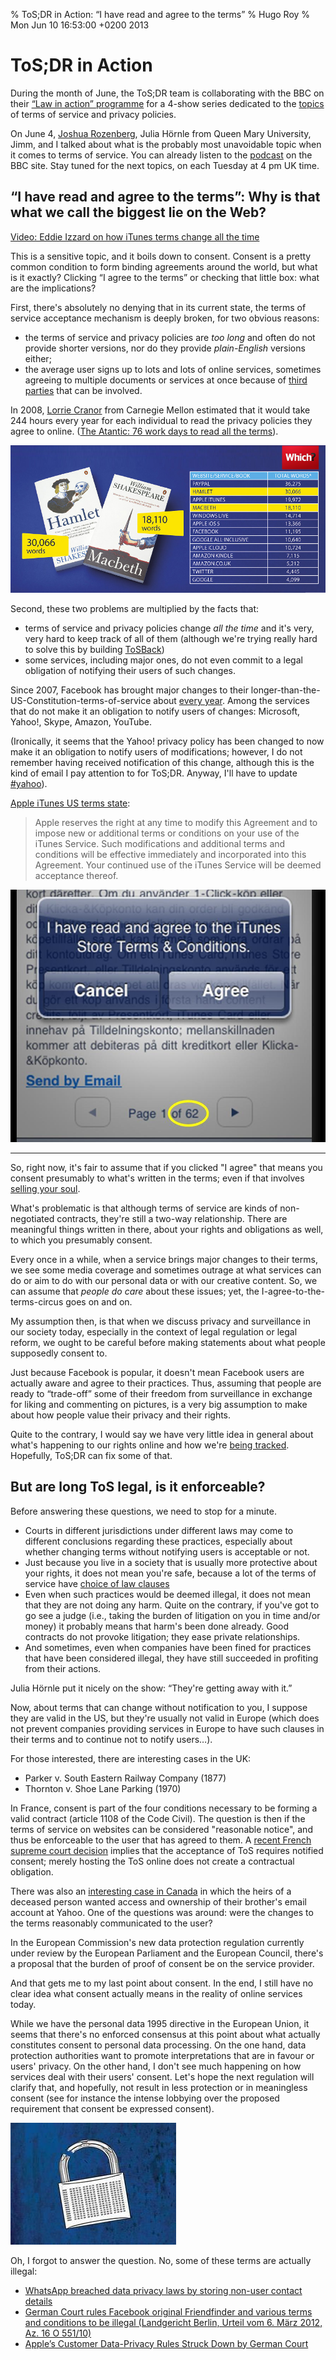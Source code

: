 % ToS;DR in Action: “I have read and agree to the terms”
% Hugo Roy
% Mon Jun 10 16:53:00 +0200 2013

# ToS;DR in Action

During the month of June, the ToS;DR team is collaborating with the
BBC on their [“Law in action” programme][bbclaw] for a 4-show
series dedicated to the [topics][] of terms of service and privacy
policies.

[bbclaw]: http://www.bbc.co.uk/programmes/b006tgy1 "BBC Radio 4Law in Action"
[topics]: http://tosdr.org/topics.html "Topics covered by ToS;DR"

On June 4, [Joshua Rozenberg][], Julia Hörnle from Queen Mary
University, Jimm, and I talked about what is the probably most unavoidable
topic when it comes to terms of service. You can already listen 
to the [podcast][] on the BBC site. Stay tuned for the next topics, on 
each Tuesday at 4 pm UK time.

[Joshua Rozenberg]: http://www.rozenberg.net/ 
[podcast]: http://downloads.bbc.co.uk/podcasts/radio4/law/rss.xml

## “I have read and agree to the terms”: Why is that what we call the biggest lie on the Web?

[Video: Eddie Izzard on how iTunes terms change all the time](http://www.youtube.com/watch?v=lbvwZ4LWeEc&t=0m53s)

This is a sensitive topic, and it boils down to consent. Consent
is a pretty common condition to form binding agreements around the
world, but what is it exactly?  Clicking “I agree to the terms” or
checking that little box: what are the implications?

First, there's absolutely no denying that in its current state,
the terms of service acceptance mechanism is deeply broken, for
two obvious reasons:

 * the terms of service and privacy policies are *too long* and
   often do not provide shorter versions, nor do they provide *plain-English*
   versions either;
 * the average user signs up to lots and lots of online services,
   sometimes agreeing to multiple documents or services at once
   because of [third parties][] that can be involved.

[third parties]: http://tosdr.org/topics.html#third "ToS;DR about third parties in terms"

In 2008, [Lorrie Cranor][] from Carnegie Mellon estimated that it
would take 244 hours every year for each individual to read the
privacy policies they agree to online. ([The Atantic: 76
work days to read all the
terms](http://www.theatlantic.com/technology/archive/2012/03/reading-the-privacy-policies-you-encounter-in-a-year-would-take-76-work-days/253851/)).

![ToS lenghts](/tosdr-in-action-i-have-read-and-agree/books.jpg "UK consumer org “Which?” comparing lenghts")

[Lorrie Cranor]: http://lorrie.cranor.org/#publications

Second, these two problems are multiplied by the facts that:

 * terms of service and privacy policies change *all the time* and
   it's very, very hard to keep track of all of them (although
   we're trying really hard to solve this by building [ToSBack][])
 * some services, including major ones, do not even
   commit to a legal obligation of notifying their users of such
   changes.

[ToSBack]: http://tosdr.github.io/ToSBack3 "ToSBack3 is currently in development"

Since 2007, Facebook has brought major changes to their
longer-than-the-US-Constitution-terms-of-service about [every
year][eff-timeline]. Among the services that do not make
it an obligation to notify users of changes:  Microsoft, Yahoo!,
Skype, Amazon, YouTube. 

[eff-timeline]: https://www.eff.org/deeplinks/2010/04/facebook-timeline "EFF: Facebook terms, a timeline"

(Ironically, it seems that the Yahoo! privacy policy has been
changed to now make it an obligation to notify users of
modifications; however, I do not remember having received
notification of this change, although this is the kind of email I
pay attention to for ToS;DR. Anyway, I'll have to update
[#yahoo](http://tosdr.org/#yahoo)).

[Apple iTunes US terms state](http://www.apple.com/legal/internet-services/itunes/us/terms.html):

> Apple reserves the right at any time to modify this Agreement and
> to impose new or additional terms or conditions on your use of the
> iTunes Service. Such modifications and additional terms and
> conditions will be effective immediately and incorporated into
> this Agreement. Your continued use of the iTunes Service will be
> deemed acceptance thereof.

![Screenshot of iTunes ToS](/tosdr-in-action-i-have-read-and-agree/itunes-agree.jpg "Do you agree?")

* * *

So, right now, it's fair to assume that if you clicked "I agree" that
means you consent presumably to what's written in the terms; even
if that involves [selling your soul][gamestation].

[gamestation]: http://www.huffingtonpost.com/2010/04/17/gamestation-grabs-souls-o_n_541549.html "It happened on April 1"

What's problematic is that although terms of service are kinds of
non-negotiated contracts, they're still a two-way relationship.
There are meaningful things written in there, about your
rights and obligations as well, to which you presumably consent.

Every once in a while, when a service brings major changes to
their terms, we see some media coverage and sometimes outrage at
what services can do or aim to do with our personal data or with
our creative content. So, we can assume that *people do care*
about these issues; yet, the I-agree-to-the-terms-circus goes on
and on. 

My assumption then, is that when we discuss privacy and
surveillance in our society today, especially in the context of
legal regulation or legal reform, we ought to be careful before
making statements about what people supposedly consent to. 

Just because Facebook is popular, it doesn't mean Facebook users are
actually aware and agree to their practices. Thus, assuming that
people are ready to “trade-off” some of their freedom from
surveillance in exchange for liking and commenting on pictures, is
a very big assumption to make about how people value their privacy
and their rights. 

Quite to the contrary, I would say we have very little idea in
general about what's happening to our rights online and how we're
[being tracked][]. Hopefully, ToS;DR can fix some of that.

[being tracked]: http://blogs.fsfe.org/hugo/2013/05/whos-tracking-me-online-the-most-google-or-facebook/

## But are long ToS legal, is it enforceable?

Before answering these questions, we need to stop for a minute.

 * Courts in different jurisdictions under different laws may come
   to different conclusions regarding these practices, especially
   about whether changing terms without notifying users is
   acceptable or not.
 * Just because you live in a society that is usually more
   protective about your rights, it does not mean you're safe, because
   a lot of the terms of service have [choice of law
   clauses][choice-law]
 * Even when such practices would be deemed illegal, it does not
   mean that they are not doing any harm. Quite on the contrary,
   if you've got to go see a judge (i.e., taking the burden of
   litigation on you in time and/or money) it probably means that
   harm's been done already. Good contracts do not provoke
   litigation; they ease private relationships.
 * And sometimes, even when companies have been fined for 
   practices that have been considered illegal,
   they have still succeeded in profiting from their actions.

[choice-law]: http://tosdr.org/topics.html#jurisdiction-law

Julia Hörnle put it nicely on the show: “They're getting away
with it.” 

Now, about terms that can change without notification to you, I
suppose they are valid in the US, but they're usually not valid in
Europe (which does not prevent companies providing services in
Europe to have such clauses in their terms and to continue not to notify
users…).

For those interested, there are interesting cases in the
UK: 

 -  Parker v. South Eastern Railway Company (1877) 
 -  Thornton v. Shoe Lane Parking (1970)

In France, consent is part of the four conditions necessary to be
forming a valid contract (article 1108 of the Code Civil).
The question is then if the terms of service on websites can
be considered "reasonable notice", and thus be enforceable to the
user that has agreed to them. A [recent French supreme court
decision](http://www.legalis.net/spip.php?page=jurisprudence-decision&id_article=3534)
implies that the acceptance of ToS requires notified consent; merely
hosting the ToS online does not create a contractual obligation.

There was also an [interesting case in Canada][deceased] in which
the heirs of a deceased person wanted access and ownership of
their brother's email account at Yahoo. One of the questions was around:
were the changes to the terms reasonably communicated to the
user?

[deceased]: http://www.mondaq.com/canada/x/241354/Terms+of+Service+and+Deceased+Users+Account

In the European Commission's new data protection regulation
currently under review by the European Parliament and the European
Council, there's a proposal that the burden of proof of consent be
on the service provider.

And that gets me to my last point about consent. In the end, I
still have no clear idea what consent actually means in the
reality of online services today. 

While we have the personal data 1995 directive in the European
Union, it seems that there's no enforced consensus at this point
about what actually constitutes consent to personal data
processing. On the one hand, data protection authorities want to
promote interpretations that are in favour or users' privacy. On
the other hand, I don't see much happening on how services deal
with their users' consent. Let's hope the next regulation will
clarify that, and hopefully, not result in less protection or in
meaningless consent (see for instance the intense lobbying over
the proposed requirement that consent be expressed consent).

![EU data protectionlogo](/tosdr-in-action-i-have-read-and-agree/eudatap.jpg "Data protection logo")

Oh, I forgot to answer the question. No, some of these
terms are actually illegal:

 - [WhatsApp breached data privacy laws by storing non-user contact details](http://www.wired.co.uk/news/archive/2013-01/29/whatsapp-privacy)
 - [German Court rules Facebook original Friendfinder and various
    terms and conditions to be illegal (Landgericht Berlin, Urteil
    vom 6. März 2012, Az. 16 O 551/10)](http://www.onlinelaw.de/de/aktuelles/it_news.php?we_objectID=324&pid=0)
 - [Apple’s Customer Data-Privacy Rules Struck Down by German
   Court](http://www.bloomberg.com/news/2013-05-07/apple-s-customer-data-privacy-rules-struck-down-by-german-court.html)

